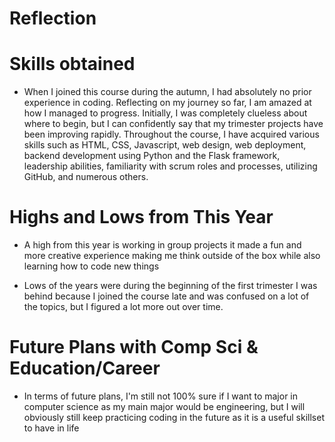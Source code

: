 # Reflection 

# Skills obtained
- When I joined this course during the autumn, I had absolutely no prior experience in coding. Reflecting on my journey so far, I am amazed at how I managed to progress. Initially, I was completely clueless about where to begin, but I can confidently say that my trimester projects have been improving rapidly. Throughout the course, I have acquired various skills such as HTML, CSS, Javascript, web design, web deployment, backend development using Python and the Flask framework, leadership abilities, familiarity with scrum roles and processes, utilizing GitHub, and numerous others.

# Highs and Lows from This Year
- A high from this year is working in group projects it made a fun and more creative experience making me think outside of the box while also learning how to code new things

- Lows of the years were during the beginning of the first trimester I was behind because I joined the course late and was confused on a lot of the topics, but I figured a lot more out over time.

# Future Plans with Comp Sci & Education/Career
- In terms of future plans, I'm still not 100% sure if I want to major in computer science as my main major would be engineering, but I will obviously still keep practicing coding in the future as it is a useful skillset to have in life
